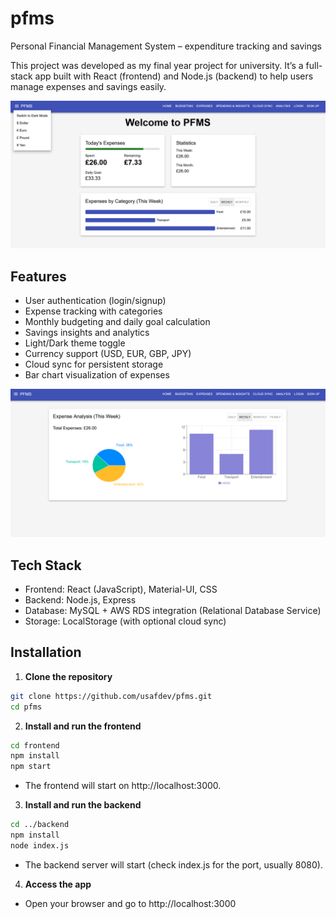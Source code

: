 # pfms

Personal Financial Management System – expenditure tracking and savings

This project was developed as my final year project for university. It’s a full-stack app built with React (frontend) and Node.js (backend) to help users manage expenses and savings easily.

![Home](pfms/assets/Screenshot_3.png)
## Features

- User authentication (login/signup)  
- Expense tracking with categories  
- Monthly budgeting and daily goal calculation  
- Savings insights and analytics  
- Light/Dark theme toggle  
- Currency support (USD, EUR, GBP, JPY)  
- Cloud sync for persistent storage  
- Bar chart visualization of expenses  

![ExpenseAnalysis](pfms/assets/Screenshot_1.png)

## Tech Stack

- Frontend: React (JavaScript), Material-UI, CSS
- Backend: Node.js, Express  
- Database: MySQL + AWS RDS integration (Relational Database Service)
- Storage: LocalStorage (with optional cloud sync)  

## Installation

1. **Clone the repository**  
```bash
git clone https://github.com/usafdev/pfms.git
cd pfms
```
2. **Install and run the frontend**
```bash
cd frontend
npm install
npm start
```
- The frontend will start on http://localhost:3000.
3. **Install and run the backend**
```bash
cd ../backend
npm install
node index.js
```
- The backend server will start (check index.js for the port, usually 8080).
4. **Access the app**
- Open your browser and go to http://localhost:3000
